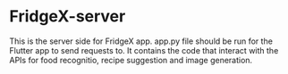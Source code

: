 # FridgeX-server
This is the server side for FridgeX app. app.py file should be run for the Flutter app to send requests to. It contains the code that interact with the APIs for food recognitio, recipe suggestion and image generation.

